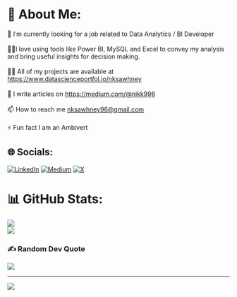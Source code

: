 # 💫 About Me:
🌱 I’m currently looking for a job related to Data Analytics / BI Developer<br><br>👨‍💻I love using tools like Power BI, MySQL and Excel to convey my analysis and bring useful insights for decision making.<br><br>👨‍💻 All of my projects are available at https://www.datascienceportfol.io/nksawhney<br><br>📝 I write articles on https://medium.com/@nikk996<br><br>📫 How to reach me nksawhney96@gmail.com<br><br>⚡ Fun fact I am an Ambivert


## 🌐 Socials:
[![LinkedIn](https://img.shields.io/badge/LinkedIn-%230077B5.svg?logo=linkedin&logoColor=white)](https://linkedin.com/in/https://www.linkedin.com/in/nikhilsawhney96/) [![Medium](https://img.shields.io/badge/Medium-12100E?logo=medium&logoColor=white)](https://medium.com/@https://medium.com/@nks96) [![X](https://img.shields.io/badge/X-black.svg?logo=X&logoColor=white)](https://x.com/@NikhilSawhney_) 

# 📊 GitHub Stats:
![](https://github-readme-stats.vercel.app/api?username=Nikhil-Sawhney&theme=radical&hide_border=true&include_all_commits=false&count_private=false)<br/>
![](https://github-readme-streak-stats.herokuapp.com/?user=Nikhil-Sawhney&theme=radical&hide_border=true)<br/>


### ✍️ Random Dev Quote
![](https://quotes-github-readme.vercel.app/api?type=horizontal&theme=radical)

---
[![](https://visitcount.itsvg.in/api?id=Nikhil-Sawhney&icon=1&color=0)](https://visitcount.itsvg.in)

<!-- Proudly created with GPRM ( https://gprm.itsvg.in ) -->
